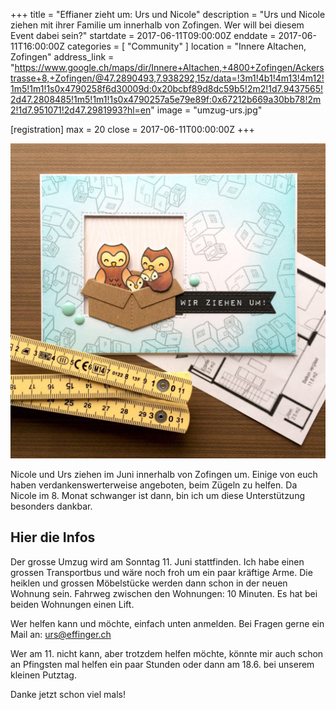 +++
title = "Effianer zieht um: Urs und Nicole"
description = "Urs und Nicole ziehen mit ihrer Familie um innerhalb von Zofingen. Wer will bei diesem Event dabei sein?"
startdate = 2017-06-11T09:00:00Z
enddate = 2017-06-11T16:00:00Z
categories = [ "Community" ]
location = "Innere Altachen, Zofingen"
address_link = "https://www.google.ch/maps/dir/Innere+Altachen,+4800+Zofingen/Ackerstrasse+8,+Zofingen/@47.2890493,7.938292,15z/data=!3m1!4b1!4m13!4m12!1m5!1m1!1s0x4790258f6d30009d:0x20bcbf89d8dc59b5!2m2!1d7.9437565!2d47.2808485!1m5!1m1!1s0x4790257a5e79e89f:0x67212b669a30bb78!2m2!1d7.951071!2d47.2981993?hl=en"
image = "umzug-urs.jpg"

[registration]
  max = 20
  close = 2017-06-11T00:00:00Z
+++

![Umzug Urs](umzug-urs.jpg)

Nicole und Urs ziehen im Juni innerhalb von Zofingen um. Einige von euch haben verdankenswerterweise angeboten, beim Zügeln zu helfen. Da Nicole im 8. Monat schwanger ist dann, bin ich um diese Unterstützung besonders dankbar.


## Hier die Infos

Der grosse Umzug wird am Sonntag 11. Juni stattfinden. Ich habe einen grossen Transportbus und wäre noch froh um ein paar kräftige Arme. Die heiklen und grossen Möbelstücke werden dann schon in der neuen Wohnung sein. Fahrweg zwischen den Wohnungen: 10 Minuten. Es hat bei beiden Wohnungen einen Lift.

Wer helfen kann und möchte, einfach unten anmelden. Bei Fragen gerne ein Mail an: urs@effinger.ch

Wer am 11. nicht kann, aber trotzdem helfen möchte, könnte mir auch schon an Pfingsten mal helfen ein paar Stunden oder dann am 18.6. bei unserem kleinen Putztag.

Danke jetzt schon viel mals!
